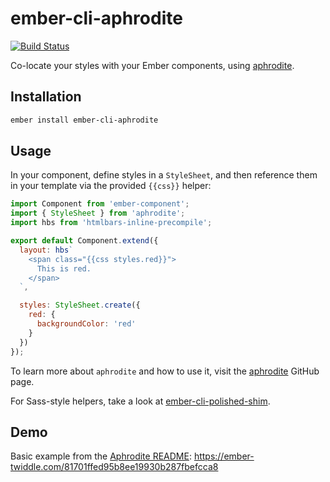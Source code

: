 # ember-cli-aphrodite

[![Build Status](https://travis-ci.org/IvyApp/ember-cli-aphrodite.svg?branch=master)](https://travis-ci.org/IvyApp/ember-cli-aphrodite)

Co-locate your styles with your Ember components, using [aphrodite][].

## Installation

```sh
ember install ember-cli-aphrodite
```

## Usage

In your component, define styles in a `StyleSheet`, and then reference them in your template via the provided `{{css}}` helper:

```js
import Component from 'ember-component';
import { StyleSheet } from 'aphrodite';
import hbs from 'htmlbars-inline-precompile';

export default Component.extend({
  layout: hbs`
    <span class="{{css styles.red}}">
      This is red.
    </span>
  `,

  styles: StyleSheet.create({
    red: {
      backgroundColor: 'red'
    }
  })
});
```

To learn more about `aphrodite` and how to use it, visit the [aphrodite][] GitHub page.

For Sass-style helpers, take a look at [ember-cli-polished-shim](https://github.com/IvyApp/ember-cli-polished-shim).

## Demo

Basic example from the [Aphrodite README](https://github.com/Khan/aphrodite#api): https://ember-twiddle.com/81701ffed95b8ee19930b287fbefcca8

[aphrodite]: https://github.com/Khan/aphrodite
